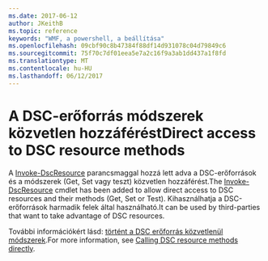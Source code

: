```yaml
---
ms.date: 2017-06-12
author: JKeithB
ms.topic: reference
keywords: "WMF, a powershell, a beállítása"
ms.openlocfilehash: 09cbf90c8b47384f88df14d931078c04d79849c6
ms.sourcegitcommit: 75f70c7df01eea5e7a2c16f9a3ab1dd437a1f8fd
ms.translationtype: MT
ms.contentlocale: hu-HU
ms.lasthandoff: 06/12/2017
---
```

# <a name="direct-access-to-dsc-resource-methods"></a><span data-ttu-id="ad9e2-102">A DSC-erőforrás módszerek közvetlen hozzáférést</span><span class="sxs-lookup"><span data-stu-id="ad9e2-102">Direct access to DSC resource methods</span></span>


<span data-ttu-id="ad9e2-103">A [Invoke-DscResource](https://technet.microsoft.com/en-us/library/mt517869.aspx) parancsmaggal hozzá lett adva a DSC-erőforrások és a módszerek (Get, Set vagy teszt) közvetlen hozzáférést.</span><span class="sxs-lookup"><span data-stu-id="ad9e2-103">The [Invoke-DscResource](https://technet.microsoft.com/en-us/library/mt517869.aspx) cmdlet has been added to allow direct access to DSC resources and their methods (Get, Set or Test).</span></span> <span data-ttu-id="ad9e2-104">Kihasználhatja a DSC-erőforrások harmadik felek által használható.</span><span class="sxs-lookup"><span data-stu-id="ad9e2-104">It can be used by third-parties that want to take advantage of DSC resources.</span></span>

<span data-ttu-id="ad9e2-105">További információkért lásd: [történt a DSC erőforrás közvetlenül módszerek](https://msdn.microsoft.com/powershell/dsc/directcallresource).</span><span class="sxs-lookup"><span data-stu-id="ad9e2-105">For more information, see [Calling DSC resource methods directly](https://msdn.microsoft.com/powershell/dsc/directcallresource).</span></span>

